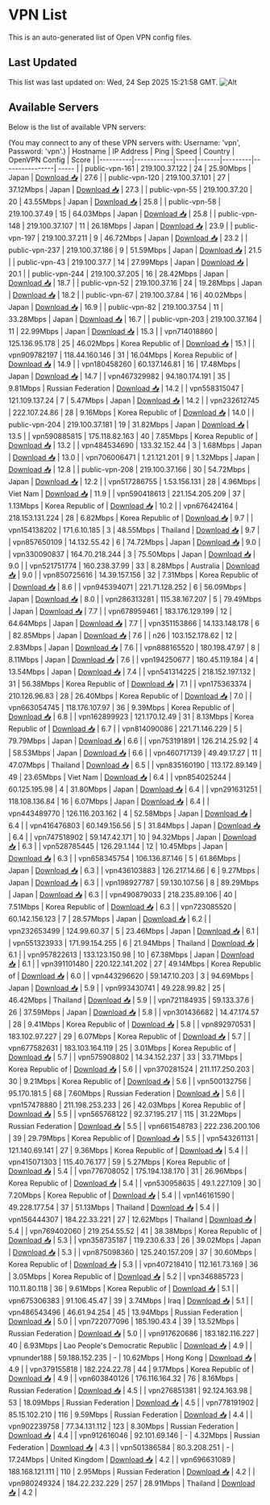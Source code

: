 # VPN List

This is an auto-generated list of Open VPN config files.

## Last Updated

This list was last updated on: Wed, 24 Sep 2025 15:21:58 GMT.
![Alt](https://repobeats.axiom.co/api/embed/186b98318ef1479477931607c1ad7d823f12451f.svg "Repobeats analytics image")

## Available Servers

Below is the list of available VPN servers:

(You may connect to any of these VPN servers with: Username: 'vpn', Password: 'vpn'.)
| Hostname | IP Address | Ping | Speed | Country | OpenVPN Config | Score |
|----------|------------|------|-------|---------|----------------| ----- |
| public-vpn-161 | 219.100.37.122 | 24 | 25.90Mbps | Japan | [Download 📥](./configs/server_0_JP.ovpn) | 27.6 |
| public-vpn-120 | 219.100.37.101 | 27 | 37.12Mbps | Japan | [Download 📥](./configs/server_1_JP.ovpn) | 27.3 |
| public-vpn-55 | 219.100.37.20 | 20 | 43.55Mbps | Japan | [Download 📥](./configs/server_2_JP.ovpn) | 25.8 |
| public-vpn-58 | 219.100.37.49 | 15 | 64.03Mbps | Japan | [Download 📥](./configs/server_3_JP.ovpn) | 25.8 |
| public-vpn-148 | 219.100.37.107 | 11 | 26.18Mbps | Japan | [Download 📥](./configs/server_4_JP.ovpn) | 23.9 |
| public-vpn-197 | 219.100.37.211 | 9 | 46.72Mbps | Japan | [Download 📥](./configs/server_5_JP.ovpn) | 23.2 |
| public-vpn-237 | 219.100.37.186 | 9 | 51.59Mbps | Japan | [Download 📥](./configs/server_6_JP.ovpn) | 21.5 |
| public-vpn-43 | 219.100.37.7 | 14 | 27.99Mbps | Japan | [Download 📥](./configs/server_7_JP.ovpn) | 20.1 |
| public-vpn-244 | 219.100.37.205 | 16 | 28.42Mbps | Japan | [Download 📥](./configs/server_8_JP.ovpn) | 18.7 |
| public-vpn-52 | 219.100.37.16 | 24 | 19.28Mbps | Japan | [Download 📥](./configs/server_9_JP.ovpn) | 18.2 |
| public-vpn-67 | 219.100.37.84 | 16 | 40.02Mbps | Japan | [Download 📥](./configs/server_10_JP.ovpn) | 16.9 |
| public-vpn-82 | 219.100.37.54 | 11 | 33.28Mbps | Japan | [Download 📥](./configs/server_11_JP.ovpn) | 16.7 |
| public-vpn-203 | 219.100.37.164 | 11 | 22.99Mbps | Japan | [Download 📥](./configs/server_12_JP.ovpn) | 15.3 |
| vpn714018860 | 125.136.95.178 | 25 | 46.02Mbps | Korea Republic of | [Download 📥](./configs/server_13_KR.ovpn) | 15.1 |
| vpn909782197 | 118.44.160.146 | 31 | 16.04Mbps | Korea Republic of | [Download 📥](./configs/server_14_KR.ovpn) | 14.9 |
| vpn180458260 | 60.137.146.81 | 16 | 17.48Mbps | Japan | [Download 📥](./configs/server_15_JP.ovpn) | 14.7 |
| vpn467329982 | 94.180.174.191 | 35 | 9.81Mbps | Russian Federation | [Download 📥](./configs/server_16_RU.ovpn) | 14.2 |
| vpn558315047 | 121.109.137.24 | 7 | 5.47Mbps | Japan | [Download 📥](./configs/server_17_JP.ovpn) | 14.2 |
| vpn232612745 | 222.107.24.86 | 28 | 9.16Mbps | Korea Republic of | [Download 📥](./configs/server_18_KR.ovpn) | 14.0 |
| public-vpn-204 | 219.100.37.181 | 19 | 31.82Mbps | Japan | [Download 📥](./configs/server_19_JP.ovpn) | 13.5 |
| vpn590885815 | 175.118.82.163 | 40 | 7.85Mbps | Korea Republic of | [Download 📥](./configs/server_20_KR.ovpn) | 13.2 |
| vpn484534690 | 133.32.152.44 | 3 | 1.68Mbps | Japan | [Download 📥](./configs/server_21_JP.ovpn) | 13.0 |
| vpn706006471 | 1.21.121.201 | 9 | 1.32Mbps | Japan | [Download 📥](./configs/server_22_JP.ovpn) | 12.8 |
| public-vpn-208 | 219.100.37.166 | 30 | 54.72Mbps | Japan | [Download 📥](./configs/server_23_JP.ovpn) | 12.2 |
| vpn517286755 | 1.53.156.131 | 28 | 4.96Mbps | Viet Nam | [Download 📥](./configs/server_24_VN.ovpn) | 11.9 |
| vpn590418613 | 221.154.205.209 | 37 | 1.13Mbps | Korea Republic of | [Download 📥](./configs/server_25_KR.ovpn) | 10.2 |
| vpn676424164 | 218.153.131.224 | 28 | 6.82Mbps | Korea Republic of | [Download 📥](./configs/server_26_KR.ovpn) | 9.7 |
| vpn154138202 | 171.6.10.185 | 3 | 48.55Mbps | Thailand | [Download 📥](./configs/server_27_TH.ovpn) | 9.7 |
| vpn857650109 | 14.132.55.42 | 6 | 74.72Mbps | Japan | [Download 📥](./configs/server_28_JP.ovpn) | 9.0 |
| vpn330090837 | 164.70.218.244 | 3 | 75.50Mbps | Japan | [Download 📥](./configs/server_29_JP.ovpn) | 9.0 |
| vpn521751774 | 160.238.37.99 | 33 | 8.28Mbps | Australia | [Download 📥](./configs/server_30_AU.ovpn) | 9.0 |
| vpn850725616 | 14.39.157.156 | 32 | 7.31Mbps | Korea Republic of | [Download 📥](./configs/server_31_KR.ovpn) | 8.6 |
| vpn945394071 | 221.71.128.252 | 6 | 56.09Mbps | Japan | [Download 📥](./configs/server_32_JP.ovpn) | 8.0 |
| vpn286313281 | 115.38.167.207 | 5 | 79.49Mbps | Japan | [Download 📥](./configs/server_33_JP.ovpn) | 7.7 |
| vpn678959461 | 183.176.129.199 | 12 | 64.64Mbps | Japan | [Download 📥](./configs/server_34_JP.ovpn) | 7.7 |
| vpn351153866 | 14.133.148.178 | 6 | 82.85Mbps | Japan | [Download 📥](./configs/server_35_JP.ovpn) | 7.6 |
| n26 | 103.152.178.62 | 12 | 2.83Mbps | Japan | [Download 📥](./configs/server_36_JP.ovpn) | 7.6 |
| vpn888165520 | 180.198.47.97 | 8 | 8.11Mbps | Japan | [Download 📥](./configs/server_37_JP.ovpn) | 7.6 |
| vpn194250677 | 180.45.119.184 | 4 | 13.54Mbps | Japan | [Download 📥](./configs/server_38_JP.ovpn) | 7.4 |
| vpn541314225 | 218.152.197.132 | 31 | 56.38Mbps | Korea Republic of | [Download 📥](./configs/server_39_KR.ovpn) | 7.1 |
| vpn175363374 | 210.126.96.83 | 28 | 26.40Mbps | Korea Republic of | [Download 📥](./configs/server_40_KR.ovpn) | 7.0 |
| vpn663054745 | 118.176.107.97 | 36 | 9.39Mbps | Korea Republic of | [Download 📥](./configs/server_41_KR.ovpn) | 6.8 |
| vpn162899923 | 121.170.12.49 | 31 | 8.13Mbps | Korea Republic of | [Download 📥](./configs/server_42_KR.ovpn) | 6.7 |
| vpn814090086 | 221.71.146.229 | 5 | 79.79Mbps | Japan | [Download 📥](./configs/server_43_JP.ovpn) | 6.6 |
| vpn753191891 | 126.214.25.92 | 4 | 58.53Mbps | Japan | [Download 📥](./configs/server_44_JP.ovpn) | 6.6 |
| vpn460717139 | 49.49.17.27 | 11 | 47.07Mbps | Thailand | [Download 📥](./configs/server_45_TH.ovpn) | 6.5 |
| vpn835160190 | 113.172.89.149 | 49 | 23.65Mbps | Viet Nam | [Download 📥](./configs/server_46_VN.ovpn) | 6.4 |
| vpn854025244 | 60.125.195.98 | 4 | 31.80Mbps | Japan | [Download 📥](./configs/server_47_JP.ovpn) | 6.4 |
| vpn291631251 | 118.108.136.84 | 16 | 6.07Mbps | Japan | [Download 📥](./configs/server_48_JP.ovpn) | 6.4 |
| vpn443489770 | 126.116.203.162 | 4 | 52.58Mbps | Japan | [Download 📥](./configs/server_49_JP.ovpn) | 6.4 |
| vpn416476803 | 60.149.156.56 | 5 | 31.84Mbps | Japan | [Download 📥](./configs/server_50_JP.ovpn) | 6.4 |
| vpn747518902 | 59.147.42.171 | 10 | 94.32Mbps | Japan | [Download 📥](./configs/server_51_JP.ovpn) | 6.3 |
| vpn528785445 | 126.29.1.144 | 12 | 10.45Mbps | Japan | [Download 📥](./configs/server_52_JP.ovpn) | 6.3 |
| vpn658345754 | 106.136.87.146 | 5 | 61.86Mbps | Japan | [Download 📥](./configs/server_53_JP.ovpn) | 6.3 |
| vpn436103883 | 126.217.14.66 | 6 | 9.27Mbps | Japan | [Download 📥](./configs/server_54_JP.ovpn) | 6.3 |
| vpn198927787 | 59.130.107.56 | 8 | 89.29Mbps | Japan | [Download 📥](./configs/server_55_JP.ovpn) | 6.3 |
| vpn490879033 | 218.235.89.106 | 40 | 7.51Mbps | Korea Republic of | [Download 📥](./configs/server_56_KR.ovpn) | 6.3 |
| vpn723085520 | 60.142.156.123 | 7 | 28.57Mbps | Japan | [Download 📥](./configs/server_57_JP.ovpn) | 6.2 |
| vpn232653499 | 124.99.60.37 | 5 | 23.46Mbps | Japan | [Download 📥](./configs/server_58_JP.ovpn) | 6.1 |
| vpn551323933 | 171.99.154.255 | 6 | 21.94Mbps | Thailand | [Download 📥](./configs/server_59_TH.ovpn) | 6.1 |
| vpn957822613 | 133.123.150.98 | 10 | 67.38Mbps | Japan | [Download 📥](./configs/server_60_JP.ovpn) | 6.1 |
| vpn391101480 | 220.122.141.202 | 27 | 49.14Mbps | Korea Republic of | [Download 📥](./configs/server_61_KR.ovpn) | 6.0 |
| vpn443296620 | 59.147.10.203 | 3 | 94.69Mbps | Japan | [Download 📥](./configs/server_62_JP.ovpn) | 5.9 |
| vpn993430741 | 49.228.99.82 | 25 | 46.42Mbps | Thailand | [Download 📥](./configs/server_63_TH.ovpn) | 5.9 |
| vpn721184935 | 59.133.37.6 | 26 | 37.59Mbps | Japan | [Download 📥](./configs/server_64_JP.ovpn) | 5.8 |
| vpn301436682 | 14.47.174.57 | 28 | 9.41Mbps | Korea Republic of | [Download 📥](./configs/server_65_KR.ovpn) | 5.8 |
| vpn892970531 | 183.102.97.227 | 29 | 6.07Mbps | Korea Republic of | [Download 📥](./configs/server_66_KR.ovpn) | 5.7 |
| vpn677582631 | 183.103.164.119 | 25 | 3.01Mbps | Korea Republic of | [Download 📥](./configs/server_67_KR.ovpn) | 5.7 |
| vpn575908802 | 14.34.152.237 | 33 | 33.71Mbps | Korea Republic of | [Download 📥](./configs/server_68_KR.ovpn) | 5.6 |
| vpn370281524 | 211.117.250.203 | 30 | 9.21Mbps | Korea Republic of | [Download 📥](./configs/server_69_KR.ovpn) | 5.6 |
| vpn500132756 | 95.170.181.5 | 68 | 7.60Mbps | Russian Federation | [Download 📥](./configs/server_70_RU.ovpn) | 5.6 |
| vpn157478880 | 211.198.253.233 | 26 | 42.03Mbps | Korea Republic of | [Download 📥](./configs/server_71_KR.ovpn) | 5.5 |
| vpn565768122 | 92.37.195.217 | 115 | 31.22Mbps | Russian Federation | [Download 📥](./configs/server_72_RU.ovpn) | 5.5 |
| vpn661548783 | 222.236.200.106 | 39 | 29.79Mbps | Korea Republic of | [Download 📥](./configs/server_73_KR.ovpn) | 5.5 |
| vpn543261131 | 121.140.69.141 | 27 | 9.36Mbps | Korea Republic of | [Download 📥](./configs/server_74_KR.ovpn) | 5.4 |
| vpn415071303 | 115.40.76.177 | 59 | 5.27Mbps | Korea Republic of | [Download 📥](./configs/server_75_KR.ovpn) | 5.4 |
| vpn776708052 | 175.194.138.170 | 31 | 26.96Mbps | Korea Republic of | [Download 📥](./configs/server_76_KR.ovpn) | 5.4 |
| vpn530958635 | 49.1.227.109 | 30 | 7.20Mbps | Korea Republic of | [Download 📥](./configs/server_77_KR.ovpn) | 5.4 |
| vpn146161590 | 49.228.177.54 | 37 | 51.13Mbps | Thailand | [Download 📥](./configs/server_78_TH.ovpn) | 5.4 |
| vpn156444307 | 184.22.33.221 | 27 | 12.62Mbps | Thailand | [Download 📥](./configs/server_79_TH.ovpn) | 5.4 |
| vpn769402060 | 219.254.55.52 | 41 | 38.38Mbps | Korea Republic of | [Download 📥](./configs/server_80_KR.ovpn) | 5.3 |
| vpn358735187 | 119.230.6.33 | 26 | 39.02Mbps | Japan | [Download 📥](./configs/server_81_JP.ovpn) | 5.3 |
| vpn875098360 | 125.240.157.209 | 37 | 30.60Mbps | Korea Republic of | [Download 📥](./configs/server_82_KR.ovpn) | 5.3 |
| vpn407218410 | 112.161.73.169 | 36 | 3.05Mbps | Korea Republic of | [Download 📥](./configs/server_83_KR.ovpn) | 5.2 |
| vpn346885723 | 110.11.80.118 | 36 | 9.61Mbps | Korea Republic of | [Download 📥](./configs/server_84_KR.ovpn) | 5.1 |
| vpn675306383 | 91.106.45.47 | 39 | 3.74Mbps | Iraq | [Download 📥](./configs/server_85_IQ.ovpn) | 5.1 |
| vpn486543496 | 46.61.94.254 | 45 | 13.94Mbps | Russian Federation | [Download 📥](./configs/server_86_RU.ovpn) | 5.0 |
| vpn722077096 | 185.190.43.4 | 39 | 13.52Mbps | Russian Federation | [Download 📥](./configs/server_87_RU.ovpn) | 5.0 |
| vpn917620686 | 183.182.116.227 | 40 | 6.93Mbps | Lao People's Democratic Republic | [Download 📥](./configs/server_88_LA.ovpn) | 4.9 |
| vpnunder188 | 59.188.152.235 | - | 10.62Mbps | Hong Kong | [Download 📥](./configs/server_89_HK.ovpn) | 4.9 |
| vpn379155818 | 182.224.22.78 | 44 | 9.17Mbps | Korea Republic of | [Download 📥](./configs/server_90_KR.ovpn) | 4.9 |
| vpn603840126 | 176.116.164.32 | 76 | 8.16Mbps | Russian Federation | [Download 📥](./configs/server_91_RU.ovpn) | 4.5 |
| vpn276851381 | 92.124.163.98 | 53 | 18.09Mbps | Russian Federation | [Download 📥](./configs/server_92_RU.ovpn) | 4.5 |
| vpn778191902 | 85.15.102.210 | 116 | 9.59Mbps | Russian Federation | [Download 📥](./configs/server_93_RU.ovpn) | 4.4 |
| vpn902239758 | 77.34.131.112 | 123 | 8.30Mbps | Russian Federation | [Download 📥](./configs/server_94_RU.ovpn) | 4.4 |
| vpn912616046 | 92.101.69.146 | - | 4.32Mbps | Russian Federation | [Download 📥](./configs/server_95_RU.ovpn) | 4.3 |
| vpn501386584 | 80.3.208.251 | - | 17.24Mbps | United Kingdom | [Download 📥](./configs/server_96_GB.ovpn) | 4.2 |
| vpn696631089 | 188.168.121.111 | 110 | 2.95Mbps | Russian Federation | [Download 📥](./configs/server_97_RU.ovpn) | 4.2 |
| vpn980249324 | 184.22.232.229 | 257 | 28.91Mbps | Thailand | [Download 📥](./configs/server_98_TH.ovpn) | 4.2 |
